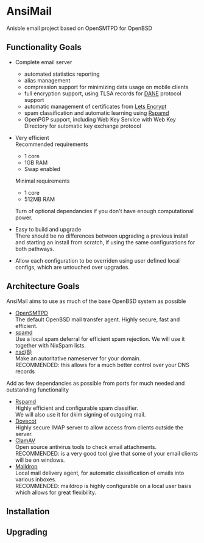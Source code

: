 # AnsiMail
Anisble email project based on OpenSMTPD for OpenBSD

## Functionality Goals

* Complete email server 
  * automated statistics reporting
  * alias management
  * compression support for minimizing data usage on mobile clients
  * full encryption support, using TLSA records for [DANE](https://halon.io/blog/what-is-dane/) protocol support
  * automatic management of certificates from [Lets Encrypt](https://letsencrypt.org/)
  * spam classification and automatic learning using [Rspamd](https://rspamd.com)
  * OpenPGP support, including Web Key Service with Web Key Directory for automatic key exchange protocol
   
* Very efficient  
  Recommended requirements
    * 1 core
    * 1GB RAM
    * Swap enabled
  
  Minimal requirements
    * 1 core
    * 512MB RAM

  Turn of optional dependancies if you don't have enough computational power.
 
* Easy to build and upgrade  
 There should be no differences between upgrading a previous install and starting an install from scratch, if using the same configurations for both pathways.

* Allow each configuration to be overriden using user defined local configs, which are untouched over upgrades.
 
## Architecture Goals
 
AnsiMail aims to use as much of the base OpenBSD system as possible
  * [OpenSMTPD](https://www.opensmtpd.org/)  
  The default OpenBSD mail transfer agent. Highly secure, fast and efficient.
  * [spamd](https://www.openbsd.org/spamd/)  
  Use a local spam deferral for efficient spam rejection. We will use it together with NixSpam lists.
  * [nsd(8)](https://man.openbsd.org/nsd.8)  
  Make an autoritative nameserver for your domain.  
   RECOMMENDED: this allows for a much better control over your DNS records

Add as few dependancies as possible from ports for much needed and outstanding functionality
  * [Rspamd](https://rspamd.com/)  
  Highly efficient and configurable spam classifier.  
  We will also use it for dkim signing of outgoing mail.
  * [Dovecot](https://www.dovecot.org/)  
  Highly secure IMAP server to allow access from clients outside the server.
  * [ClamAV](https://www.clamav.net/)  
  Open source antivirus tools to check email attachments.  
  RECOMMENDED: is a very good tool give that some of your email clients will be on windows.
  * [Maildrop](https://www.courier-mta.org/maildrop/)  
  Local mail delivery agent, for automatic classification of emails into various inboxes.  
  RECOMMENDED: maildrop is highly configurable on a local user basis which allows for great flexibility.

## Installation

## Upgrading
